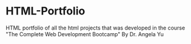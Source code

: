# HTML-Portfolio
HTML portfolio of all the html projects that was developed in the course "The Complete Web Development Bootcamp" By Dr. Angela Yu
